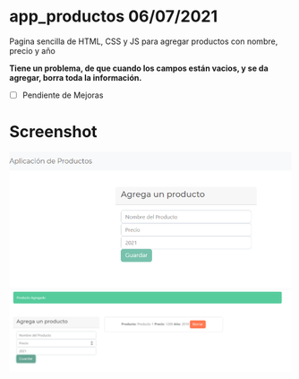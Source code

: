 # app_productos 06/07/2021

Pagina sencilla de HTML, CSS y JS para agregar productos con nombre, precio y año

**Tiene un problema, de que cuando los campos están vacios, y se da agregar, borra toda la información.**

- [ ] Pendiente de Mejoras

# Screenshot

![](/1.png)
![](/2.png)
